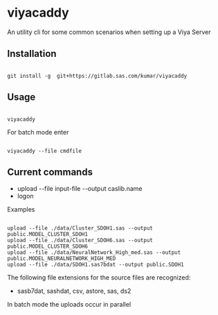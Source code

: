 # viyacaddy

An utility cli for some common scenarios when setting up a Viya Server

## Installation

```script

git install -g  git+https://gitlab.sas.com/kumar/viyacaddy

```

## Usage

```script

viyacaddy

```

For batch mode enter

```script

viyacaddy --file cmdfile

```

## Current commands

- upload --file input-file --output caslib.name
- logon

Examples

```script

upload --file ./data/Cluster_SDOH1.sas --output public.MODEL_CLUSTER_SDOH1
upload --file ./data/Cluster_SDOH6.sas --output public.MODEL_CLUSTER_SDOH6
upload --file ./data/NeuralNetwork_High_med.sas --output public.MODEL_NEURALNETWORK_HIGH_MED
upload --file ./data/SDOH1.sas7bdat --output public.SDOH1

```

The following file extensions for the source files are recognized:

- sasb7dat, sashdat, csv, astore, sas, ds2

In batch mode the uploads occur in parallel
